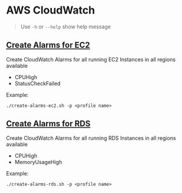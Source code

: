 # AWS CloudWatch

> Use `-h` or `--help` show help message

## [Create Alarms for EC2](create-alarms-ec2.sh)

Create CloudWatch Alarms for all running EC2 Instances in all regions available

* CPUHigh
* StatusCheckFailed

Example:

```shell
./create-alarms-ec2.sh -p <profile name>
```

## [Create Alarms for RDS](create-alarms-rds.sh)

Create CloudWatch Alarms for all running RDS Instances in all regions available

* CPUHigh
* MemoryUsageHigh

Example:

```shell
./create-alarms-rds.sh -p <profile name>
```
